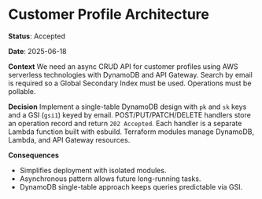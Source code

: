 # Customer Profile Architecture

**Status**: Accepted

**Date**: 2025-06-18

**Context**
We need an async CRUD API for customer profiles using AWS serverless
technologies with DynamoDB and API Gateway. Search by email is required
so a Global Secondary Index must be used. Operations must be pollable.

**Decision**
Implement a single-table DynamoDB design with `pk` and `sk` keys and a
GSI (`gsi1`) keyed by email. POST/PUT/PATCH/DELETE handlers store an
operation record and return `202 Accepted`. Each handler is a separate
Lambda function built with esbuild. Terraform modules manage DynamoDB,
Lambda, and API Gateway resources.

**Consequences**
- Simplifies deployment with isolated modules.
- Asynchronous pattern allows future long-running tasks.
- DynamoDB single-table approach keeps queries predictable via GSI.
